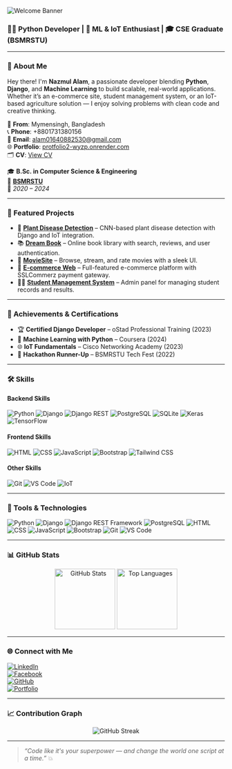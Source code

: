![Welcome Banner](https://capsule-render.vercel.app/api?type=waving&color=0:00ADB5,100:222831&height=180&section=header&text=Hi,%20I'm%20Nazmul%20Alam!&fontSize=36&fontColor=fff)

### 👨‍💻 Python Developer | 🌿 ML & IoT Enthusiast | 🎓 CSE Graduate (BSMRSTU)

---

### 🚀 About Me
Hey there! I'm **Nazmul Alam**, a passionate developer blending **Python**, **Django**, and **Machine Learning** to build scalable, real-world applications. Whether it’s an e-commerce site, student management system, or an IoT-based agriculture solution — I enjoy solving problems with clean code and creative thinking.

📍 **From**: Mymensingh, Bangladesh  
📞 **Phone**: +8801731380156  
📧 **Email**: [alam01640882530@gmail.com](mailto:alam01640882530@gmail.com)  
🌐 **Portfolio**: [protfolio2-wyzp.onrender.com](https://protfolio2-wyzp.onrender.com)  
🗂️ **CV**: [View CV](https://drive.google.com/file/d/1tbczJpxigvTIQ3WyvxEJcDHQD43xHODe/view?usp=sharing)  

🎓 **B.Sc. in Computer Science & Engineering**  
🏫 **[BSMRSTU](https://www.bsmrstu.edu.bd/s/)**  
📅 *2020 – 2024*

---

### 💼 Featured Projects

- 🍃 [**Plant Disease Detection**](https://smart-urban-agri.onrender.com) – CNN-based plant disease detection with Django and IoT integration.
- 📚 [**Dream Book**](https://dream-book-886q.onrender.com) – Online book library with search, reviews, and user authentication.
- 🎥 [**MovieSite**](https://movisite-vsfl.onrender.com) – Browse, stream, and rate movies with a sleek UI.
- 🛒 [**E-commerce Web**](https://e-commerce-state-in5m.onrender.com) – Full-featured e-commerce platform with SSLCommerz payment gateway.
- 🧑‍🎓 [**Student Management System**](https://student-management-system-6p1f.onrender.com) – Admin panel for managing student records and results.

---

### 🥇 Achievements & Certifications
- 🏆 **Certified Django Developer** – oStad Professional Training (2023)
- 📜 **Machine Learning with Python** – Coursera (2024)
- 🌐 **IoT Fundamentals** – Cisco Networking Academy (2023)
- 🥈 **Hackathon Runner-Up** – BSMRSTU Tech Fest (2022)

---

### 🛠️ Skills

#### Backend Skills
![Python](https://img.shields.io/badge/Python-3776AB?style=flat&logo=python&logoColor=white)
![Django](https://img.shields.io/badge/Django-092E20?style=flat&logo=django&logoColor=white)
![Django REST](https://img.shields.io/badge/Django%20REST-092E20?style=flat&logo=django&logoColor=white)
![PostgreSQL](https://img.shields.io/badge/PostgreSQL-316192?style=flat&logo=postgresql&logoColor=white)
![SQLite](https://img.shields.io/badge/SQLite-003B57?style=flat&logo=sqlite&logoColor=white)
![Keras](https://img.shields.io/badge/Keras-D00000?style=flat&logo=keras&logoColor=white)
![TensorFlow](https://img.shields.io/badge/TensorFlow-FF6F00?style=flat&logo=tensorflow&logoColor=white)

#### Frontend Skills
![HTML](https://img.shields.io/badge/HTML-E34F26?style=flat&logo=html5&logoColor=white)
![CSS](https://img.shields.io/badge/CSS-1572B6?style=flat&logo=css3&logoColor=white)
![JavaScript](https://img.shields.io/badge/JavaScript-F7DF1E?style=flat&logo=javascript&logoColor=black)
![Bootstrap](https://img.shields.io/badge/Bootstrap-563D7C?style=flat&logo=bootstrap&logoColor=white)
![Tailwind CSS](https://img.shields.io/badge/Tailwind%20CSS-06B6D4?style=flat&logo=tailwindcss&logoColor=white)

#### Other Skills
![Git](https://img.shields.io/badge/Git-F05032?style=flat&logo=git&logoColor=white)
![VS Code](https://img.shields.io/badge/VS%20Code-007ACC?style=flat&logo=visual-studio-code&logoColor=white)
![IoT](https://img.shields.io/badge/IoT-F4B400?style=flat&logo=internetofthings&logoColor=black)

---

### 🧰 Tools & Technologies

![Python](https://img.shields.io/badge/Python-3776AB?style=for-the-badge&logo=python&logoColor=white)
![Django](https://img.shields.io/badge/Django-092E20?style=for-the-badge&logo=django&logoColor=white)
![Django REST Framework](https://img.shields.io/badge/Django%20REST-092E20?style=for-the-badge&logo=django&logoColor=white)
![PostgreSQL](https://img.shields.io/badge/PostgreSQL-316192?style=for-the-badge&logo=postgresql&logoColor=white)
![HTML](https://img.shields.io/badge/HTML-E34F26?style=for-the-badge&logo=html5&logoColor=white)
![CSS](https://img.shields.io/badge/CSS-1572B6?style=for-the-badge&logo=css3&logoColor=white)
![JavaScript](https://img.shields.io/badge/JavaScript-F7DF1E?style=for-the-badge&logo=javascript&logoColor=black)
![Bootstrap](https://img.shields.io/badge/Bootstrap-563D7C?style=for-the-badge&logo=bootstrap&logoColor=white)
![Git](https://img.shields.io/badge/Git-F05032?style=for-the-badge&logo=git&logoColor=white)
![VS Code](https://img.shields.io/badge/VS%20Code-007ACC?style=for-the-badge&logo=visual-studio-code&logoColor=white)

---

### 📊 GitHub Stats

<p align="center">
  <img src="https://github-readme-stats.vercel.app/api?username=alam0164088&show_icons=true&theme=radical" alt="GitHub Stats" height="140"/>
  <img src="https://github-readme-stats.vercel.app/api/top-langs/?username=alam0164088&layout=compact&theme=radical" alt="Top Languages" height="140"/>
</p>

---

### 🌐 Connect with Me

[![LinkedIn](https://img.shields.io/badge/LinkedIn-0A66C2?style=for-the-badge&logo=linkedin&logoColor=white)](https://www.linkedin.com/in/nazmul-alam-803615325/)  
[![Facebook](https://img.shields.io/badge/Facebook-1877F2?style=for-the-badge&logo=facebook&logoColor=white)](https://web.facebook.com/nazmul.alam.99700/)  
[![GitHub](https://img.shields.io/badge/GitHub-181717?style=for-the-badge&logo=github&logoColor=white)](https://github.com/alam0164088)  
[![Portfolio](https://img.shields.io/badge/Portfolio-00ADB5?style=for-the-badge&logo=web&logoColor=white)](https://protfolio2-wyzp.onrender.com)

---

### 📈 Contribution Graph

<p align="center">
  <img src="https://github-readme-streak-stats.herokuapp.com/?user=alam0164088&theme=radical" alt="GitHub Streak" />
</p>

---

> _“Code like it's your superpower — and change the world one script at a time.”_ 💥

